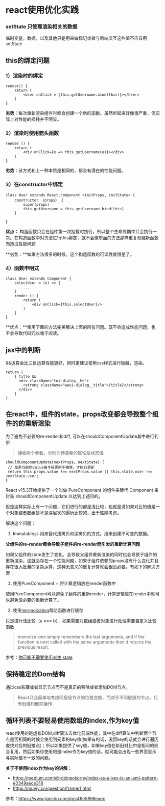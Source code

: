 # react使用优化实践

### setState 只管理渲染相关的数据

临时变量，数据，以及其他只是用来做标记或者与后端交互这些值不应该用setState

## this的绑定问题

### 1）渲染时的绑定

```
render() {
    return (
        <User onClick = {this.getUsername.bind(this)}></User>
    )
}
```

**劣势**：每次重新渲染组件时都会创建一个新的函数。虽然听起来好像很严重，但实际上对性能的损耗并不明显。

### 2）渲染时使用箭头函数

```
render () {
    return (
    	<div onClick={e => this.getUsername(e)}></div>
    )
}
```

**劣势**：该方式和上一种本质是相同的，都会有潜在的性能问题。

### 3）在constructor中绑定

```
class User extends React.component <initProps, initState> {
    constructor （props） {
        super(props)
        this.getUsername = this.getUsername.bind(this)
    }
    
}
```

**优点：** 构造函数只会在组件第一次挂载时执行，所以整个生命周期中只会执行一次。在构造函数中对方法进行this绑定，就不会像前面的方法那样重复创建新函数而造成性能问题

**劣势：**如果方法很多的时候，这个构造函数的可读性就很差了。

### 4）函数申明式

```
class User extends Component {
    selectUser = (e) => {
        ...
    }
    render () {
        return (
        	<div onClick={this.selectUser}/>
        )
    }
}
```

**优点：**使用下面的方法完美解决上面的所有问题。既不会造成性能问题，也不会导致代码冗长难于阅读。

## jsx中的判断

&&运算会比三目运算性能更好，同时更建议使用css样式进行隐藏，渲染。

```
return (
    { title &&
      <div className="tui-dialog__hd">
        <strong className="weui-dialog__title">{title}</strong>
      </div>
    }
)
```

## 在react中，组件的state，props改变都会导致整个组件的的重新渲染

为了避免不必要的re-render和diff, 可以在shouldComponentUpdate其中进行判断

> 接收两个参数，分别为待更新的属性及状态值
 ```
shouldComponentUpdate(nextProps, nextState) {
  // 如果当前的value值与待更新不相等，才执行更新
  return this.props.value !== nextProps.value || this.state.user !== nextState.user;
}
```

React v15.3开始提供了一个叫做 PureComponent 的组件来替代 Component 来封装 shouldComponentUpdate 以达到上述目的。

但是这样实际上有一个问题，它们进行的都是浅比较，也就是说如果对比的值是一个对象或者数组是不是深层次的遍历比较的，出于性能考虑。

解决这个问题：

1. Immutable.js 用来替代浅拷贝和深拷贝的方式，用来创建不可变的数据。

**父组件的re-render都会导致子组件的re-render而引发的重新计算问题**

如果父组件的state发生了变化，会导致父组件重新渲染的同时也会导致子组件的重新渲染，这就会存在一个性能问题，如果子组件依赖的props没有什么变化并且存在很大批量的复杂运算，这种无意义的重复计算就会很没必要，有如下的解决方案：

1. 使用PureComponent + 将计算逻辑放在render函数中

使用PureComponent可以避免子组件的重新render，计算逻辑放在render中就可以避免没必要的重新计算了。

2. 使用[mermoization](<https://www.npmjs.com/package/memoize-one>)帮助函数进行缓存

只是进行浅比较（a === b），如果需要对数组或者对象进行处理需要自定义比较函数
 
> memoize-one simply remembers the last arguments, and if the function is next called with the same arguments then it returns the previous result.

参考：[你可能不需要使用派生 state](<https://zh-hans.reactjs.org/blog/2018/06/07/you-probably-dont-need-derived-state.html#what-about-memoization>)

## 保持稳定的Dom结构

通过css影藏或者显示节点而不是真正的移除或者添加DOM节点。

> React只会简单地考虑同层级节点的位置变换，而对于不同层级的节点，只有创建和删除操作

## 循环列表不要轻易使用数组的index,作为key值

react使用的是虚拟DOM,diff算法去优化前端性能，其中在diff算法中判断两个节点是否相同的时候会使用到元素的key值(如果有的话，没回key的话就会进行遍历查找对应的旧接点)；所以如果提供了key值，如果key值在新旧对比中是相同的则会复用，然后如果你使用的是index作为key值的话，就可能会出现一些界面显示与实际值不一致的问题。


**关于不使用index作为key的讲解：**

- https://medium.com/@robinpokorny/index-as-a-key-is-an-anti-pattern-e0349aece318
- https://muyiy.cn/question/frame/1.html



参考：<https://www.jianshu.com/p/c46e5866eaec>